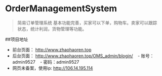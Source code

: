 # OrderManagementSystem
> 简易订单管理系统
> 基本功能完善，买家可以下单，购物车。卖家可以跟踪状态，统计利润，货物管理等功能。


##项目地址
- 前台页面： http://www.zhaohaoren.top
- 后台页面： http://www.zhaohaoren.top/OMS_admin/blogin/
    - 账号：admin9527
    - 密码：admin9527
- 网页未备案，使用ip: http://106.14.195.114
